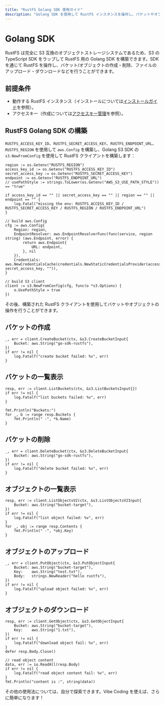 ```yaml
---
title: "RustFS Golang SDK 使用ガイド"
description: "Golang SDK を使用して RustFS インスタンスを操作し、バケットやオブジェクトの作成・削除を行います。"
---
```


# Golang SDK

RustFS は完全に S3 互換のオブジェクトストレージシステムであるため、S3 の TypeScript SDK をラップして RustFS 用の Golang SDK を構築できます。SDK を通じて RustFS を操作し、バケット/オブジェクトの作成・削除、ファイルのアップロード・ダウンロードなどを行うことができます。

## 前提条件

- 動作する RustFS インスタンス（インストールについては[インストールガイド](../../installation/index.md)を参照）。
- アクセスキー（作成については[アクセスキー管理](../../administration/iam/access-token.md)を参照）。

## RustFS Golang SDK の構築

`RUSTFS_ACCESS_KEY_ID`、`RUSTFS_SECRET_ACCESS_KEY`、`RUSTFS_ENDPOINT_URL`、`RUSTFS_REGION` を使用して `aws.Config` を構築し、Golang S3 SDK の `s3.NewFromConfig` を使用して RustFS クライアントを構築します：

```
region := os.Getenv("RUSTFS_REGION")
access_key_id := os.Getenv("RUSTFS_ACCESS_KEY_ID")
secret_access_key := os.Getenv("RUSTFS_SECRET_ACCESS_KEY")
endpoint := os.Getenv("RUSTFS_ENDPOINT_URL")
// usePathStyle := strings.ToLower(os.Getenv("AWS_S3_USE_PATH_STYLE")) == "true"

if access_key_id == "" || secret_access_key == "" || region == "" || endpoint == "" {
    log.Fatal("missing the env: RUSTFS_ACCESS_KEY_ID / RUSTFS_SECRET_ACCESS_KEY / RUSTFS_REGION / RUSTFS_ENDPOINT_URL")
}

// build aws.Config
cfg := aws.Config{
    Region: region,
    EndpointResolver: aws.EndpointResolverFunc(func(service, region string) (aws.Endpoint, error) {
        return aws.Endpoint{
            URL: endpoint,
        }, nil
    }),
    Credentials: aws.NewCredentialsCache(credentials.NewStaticCredentialsProvider(access_key_id, secret_access_key, "")),
}

// build S3 client
client := s3.NewFromConfig(cfg, func(o *s3.Options) {
    o.UsePathStyle = true
})
```

その後、構築された RustFS クライアントを使用してバケットやオブジェクトの操作を行うことができます。

## バケットの作成

```
_, err = client.CreateBucket(ctx, &s3.CreateBucketInput{
    Bucket: aws.String("go-sdk-rustfs"),
})
if err != nil {
    log.Fatalf("create bucket failed: %v", err)
}
```

## バケットの一覧表示

```
resp, err := client.ListBuckets(ctx, &s3.ListBucketsInput{})
if err != nil {
    log.Fatalf("list buckets failed: %v", err)
}

fmt.Println("Buckets:")
for _, b := range resp.Buckets {
    fmt.Println(" -", *b.Name)
}
```

## バケットの削除

```
_, err = client.DeleteBucket(ctx, &s3.DeleteBucketInput{
    Bucket: aws.String("go-sdk-rustfs"),
})
if err != nil {
    log.Fatalf("delete bucket failed: %v", err)
}
```

## オブジェクトの一覧表示

```
resp, err := client.ListObjectsV2(ctx, &s3.ListObjectsV2Input{
    Bucket: aws.String("bucket-target"),
})
if err != nil {
    log.Fatalf("list object failed: %v", err)
}
for _, obj := range resp.Contents {
    fmt.Println(" -", *obj.Key)
}
```

## オブジェクトのアップロード

```
_, err = client.PutObject(ctx, &s3.PutObjectInput{
    Bucket: aws.String("bucket-target"),
    Key:    aws.String("test.txt"),
    Body:   strings.NewReader("hello rustfs"),
})
if err != nil {
    log.Fatalf("upload object failed: %v", err)
}
```

## オブジェクトのダウンロード

```
resp, err := client.GetObject(ctx, &s3.GetObjectInput{
    Bucket: aws.String("bucket-target"),
    Key:    aws.String("1.txt"),
})
if err != nil {
    log.Fatalf("download object fail: %v", err)
}
defer resp.Body.Close()

// read object content
data, err := io.ReadAll(resp.Body)
if err != nil {
    log.Fatalf("read object content fail: %v", err)
}
fmt.Println("content is :", string(data))
```

その他の使用法については、自分で探索できます。Vibe Coding を使えば、さらに簡単になります！
